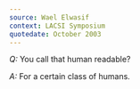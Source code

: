 ```yaml
---
source: Wael Elwasif
context: LACSI Symposium
quotedate: October 2003
---
```

*Q:* You call that human readable?

*A:* For a certain class of humans.
